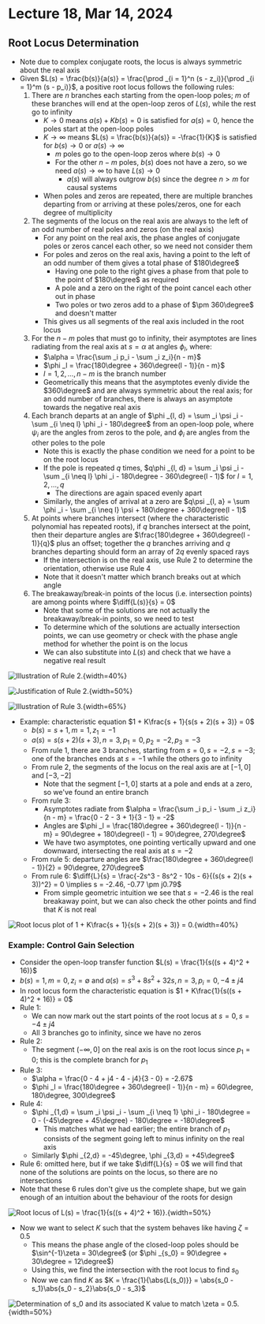 # Lecture 18, Mar 14, 2024

## Root Locus Determination

* Note due to complex conjugate roots, the locus is always symmetric about the real axis
* Given $L(s) = \frac{b(s)}{a(s)} = \frac{\prod _{i = 1}^n (s - z_i)}{\prod _{i = 1}^m (s - p_i)}$, a positive root locus follows the following rules:
	1. There are $n$ branches each starting from the open-loop poles; $m$ of these branches will end at the open-loop zeros of $L(s)$, while the rest go to infinity
		* $K \to 0$ means $a(s) + Kb(s) = 0$ is satisfied for $a(s) = 0$, hence the poles start at the open-loop poles
		* $K \to \infty$ means $L(s) = \frac{b(s)}{a(s)} = -\frac{1}{K}$ is satisfied for $b(s) \to 0$ or $a(s) \to \infty$
			* $m$ poles go to the open-loop zeros where $b(s) \to 0$
			* For the other $n - m$ poles, $b(s)$ does not have a zero, so we need $a(s) \to \infty$ to have $L(s) \to 0$
				* $a(s)$ will always outgrow $b(s)$ since the degree $n > m$ for causal systems
		* When poles and zeros are repeated, there are multiple branches departing from or arriving at these poles/zeros, one for each degree of multiplicity
	2. The segments of the locus on the real axis are always to the left of an odd number of real poles and zeros (on the real axis)
		* For any point on the real axis, the phase angles of conjugate poles or zeros cancel each other, so we need not consider them
		* For poles and zeros on the real axis, having a point to the left of an odd number of them gives a total phase of $180\degree$
			* Having one pole to the right gives a phase from that pole to the point of $180\degree$ as required
			* A pole and a zero on the right of the point cancel each other out in phase
			* Two poles or two zeros add to a phase of $\pm 360\degree$ and doesn't matter
		* This gives us all segments of the real axis included in the root locus
	3. For the $n - m$ poles that must go to infinity, their asymptotes are lines radiating from the real axis at $s = \alpha$ at angles $\phi _l$, where:
		* $\alpha = \frac{\sum _i p_i - \sum _i z_i}{n - m}$
		* $\phi _l = \frac{180\degree + 360\degree(l - 1)}{n - m}$
		* $l = 1, 2, \dots, n - m$ is the branch number
		* Geometrically this means that the asymptotes evenly divide the $360\degree$ and are always symmetric about the real axis; for an odd number of branches, there is always an asymptote towards the negative real axis
	4. Each branch departs at an angle of $\phi _{l, d} = \sum _i \psi _i - \sum _{i \neq l} \phi _i - 180\degree$ from an open-loop pole, where $\psi _i$ are the angles from zeros to the pole, and $\phi _i$ are angles from the other poles to the pole
		* Note this is exactly the phase condition we need for a point to be on the root locus
		* If the pole is repeated $q$ times, $q\phi _{l, d} = \sum _i \psi _i - \sum _{i \neq l} \phi _i - 180\degree - 360\degree(l - 1)$ for $l = 1, 2, \dots, q$
			* The directions are again spaced evenly apart
		* Similarly, the angles of arrival at a zero are $q\psi _{l, a} = \sum \phi _i - \sum _{i \neq l} \psi + 180\degree + 360\degree(l - 1)$
	5. At points where branches intersect (where the characteristic polynomial has repeated roots), if $q$ branches intersect at the point, then their departure angles are $\frac{180\degree + 360\degree(l - 1)}{q}$ plus an offset; together the $q$ branches arriving and $q$ branches departing should form an array of $2q$ evenly spaced rays
		* If the intersection is on the real axis, use Rule 2 to determine the orientation, otherwise use Rule 4
		* Note that it doesn't matter which branch breaks out at which angle
	6. The breakaway/break-in points of the locus (i.e. intersection points) are among points where $\diff{L(s)}{s} = 0$
		* Note that some of the solutions are not actually the breakaway/break-in points, so we need to test
		* To determine which of the solutions are actually intersection points, we can use geometry or check with the phase angle method for whether the point is on the locus
		* We can also substitute into $L(s)$ and check that we have a negative real result

![Illustration of Rule 2.](./imgs/lec18_2.png){width=40%}

![Justification of Rule 2.](./imgs/lec18_1.png){width=50%}

![Illustration of Rule 3.](./imgs/lec18_3.png){width=65%}

* Example: characteristic equation $1 + K\frac{s + 1}{s(s + 2)(s + 3)} = 0$
	* $b(s) = s + 1, m = 1, z_1 = -1$
	* $a(s) = s(s + 2)(s + 3), n = 3, p_1 = 0, p_2 = -2, p_3 = -3$
	* From rule 1, there are 3 branches, starting from $s = 0, s = -2, s = -3$; one of the branches ends at $s = -1$ while the others go to infinity
	* From rule 2, the segments of the locus on the real axis are at $[-1, 0]$ and $[-3, -2]$
		* Note that the segment $[-1, 0]$ starts at a pole and ends at a zero, so we've found an entire branch
	* From rule 3:
		* Asymptotes radiate from $\alpha = \frac{\sum _i p_i - \sum _i z_i}{n - m} = \frac{0 - 2 - 3 + 1}{3 - 1} = -2$
		* Angles are $\phi _l = \frac{180\degree + 360\degree(l - 1)}{n - m} = 90\degree + 180\degree(l - 1) = 90\degree, 270\degree$
		* We have two asymptotes, one pointing vertically upward and one downward, intersecting the real axis at $s = -2$
	* From rule 5: departure angles are $\frac{180\degree + 360\degree(l - 1)}{2} = 90\degree, 270\degree$
	* From rule 6: $\diff{L}{s} = \frac{-2s^3 - 8s^2 - 10s - 6}{(s(s + 2)(s + 3))^2} = 0 \implies s = -2.46, -0.77 \pm j0.79$
		* From simple geometric intuition we see that $s = -2.46$ is the real breakaway point, but we can also check the other points and find that $K$ is not real

![Root locus plot of $1 + K\frac{s + 1}{s(s + 2)(s + 3)} = 0$.](./imgs/lec18_4.png){width=40%}

### Example: Control Gain Selection

* Consider the open-loop transfer function $L(s) = \frac{1}{s((s + 4)^2 + 16)}$
* $b(s) = 1, m = 0, z_i = \emptyset$ and $a(s) = s^3 + 8s^2 + 32s, n = 3, p_i = 0, -4 \pm j4$
* In root locus form the characteristic equation is $1 + K\frac{1}{s((s + 4)^2 + 16)} = 0$
* Rule 1:
	* We can now mark out the start points of the root locus at $s = 0, s = -4 \pm j4$
	* All 3 branches go to infinity, since we have no zeros
* Rule 2:
	* The segment $(-\infty, 0]$ on the real axis is on the root locus since $p_1 = 0$; this is the complete branch for $p_1$
* Rule 3:
	* $\alpha = \frac{0 - 4 + j4 - 4 - j4}{3 - 0} = -2.67$
	* $\phi _l = \frac{180\degree + 360\degree(l - 1)}{n - m} = 60\degree, 180\degree, 300\degree$
* Rule 4:
	* $\phi _{1,d} = \sum _i \psi _i - \sum _{i \neq 1} \phi _i - 180\degree = 0 - (-45\degree + 45\degree) - 180\degree = -180\degree$
		* This matches what we had earlier; the entire branch of $p_1$ consists of the segment going left to minus infinity on the real axis
	* Similarly $\phi _{2,d} = -45\degree, \phi _{3,d} = +45\degree$
* Rule 6: omitted here, but if we take $\diff{L}{s} = 0$ we will find that none of the solutions are points on the locus, so there are no intersections
* Note that these 6 rules don't give us the complete shape, but we gain enough of an intuition about the behaviour of the roots for design

![Root locus of $L(s) = \frac{1}{s((s + 4)^2 + 16)}$.](./imgs/lec18_5.png){width=50%}

* Now we want to select $K$ such that the system behaves like having $\zeta = 0.5$
	* This means the phase angle of the closed-loop poles should be $\sin^{-1}\zeta = 30\degree$ (or $\phi _{s_0} = 90\degree + 30\degree = 12\degree$)
	* Using this, we find the intersection with the root locus to find $s_0$
	* Now we can find $K$ as $K = \frac{1}{\abs{L(s_0)}} = \abs{s_0 - s_1}\abs{s_0 - s_2}\abs{s_0 - s_3}$

![Determination of $s_0$ and its associated $K$ value to match $\zeta = 0.5$.](./imgs/lec18_6.png){width=50%}

